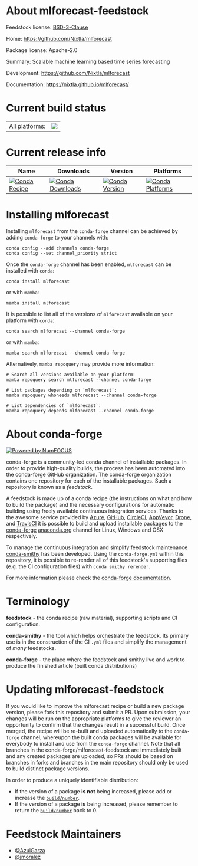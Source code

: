 About mlforecast-feedstock
==========================

Feedstock license: [BSD-3-Clause](https://github.com/conda-forge/mlforecast-feedstock/blob/main/LICENSE.txt)

Home: https://github.com/Nixtla/mlforecast

Package license: Apache-2.0

Summary: Scalable machine learning based time series forecasting

Development: https://github.com/Nixtla/mlforecast

Documentation: https://nixtla.github.io/mlforecast/

Current build status
====================


<table><tr><td>All platforms:</td>
    <td>
      <a href="https://dev.azure.com/conda-forge/feedstock-builds/_build/latest?definitionId=12678&branchName=main">
        <img src="https://dev.azure.com/conda-forge/feedstock-builds/_apis/build/status/mlforecast-feedstock?branchName=main">
      </a>
    </td>
  </tr>
</table>

Current release info
====================

| Name | Downloads | Version | Platforms |
| --- | --- | --- | --- |
| [![Conda Recipe](https://img.shields.io/badge/recipe-mlforecast-green.svg)](https://anaconda.org/conda-forge/mlforecast) | [![Conda Downloads](https://img.shields.io/conda/dn/conda-forge/mlforecast.svg)](https://anaconda.org/conda-forge/mlforecast) | [![Conda Version](https://img.shields.io/conda/vn/conda-forge/mlforecast.svg)](https://anaconda.org/conda-forge/mlforecast) | [![Conda Platforms](https://img.shields.io/conda/pn/conda-forge/mlforecast.svg)](https://anaconda.org/conda-forge/mlforecast) |

Installing mlforecast
=====================

Installing `mlforecast` from the `conda-forge` channel can be achieved by adding `conda-forge` to your channels with:

```
conda config --add channels conda-forge
conda config --set channel_priority strict
```

Once the `conda-forge` channel has been enabled, `mlforecast` can be installed with `conda`:

```
conda install mlforecast
```

or with `mamba`:

```
mamba install mlforecast
```

It is possible to list all of the versions of `mlforecast` available on your platform with `conda`:

```
conda search mlforecast --channel conda-forge
```

or with `mamba`:

```
mamba search mlforecast --channel conda-forge
```

Alternatively, `mamba repoquery` may provide more information:

```
# Search all versions available on your platform:
mamba repoquery search mlforecast --channel conda-forge

# List packages depending on `mlforecast`:
mamba repoquery whoneeds mlforecast --channel conda-forge

# List dependencies of `mlforecast`:
mamba repoquery depends mlforecast --channel conda-forge
```


About conda-forge
=================

[![Powered by
NumFOCUS](https://img.shields.io/badge/powered%20by-NumFOCUS-orange.svg?style=flat&colorA=E1523D&colorB=007D8A)](https://numfocus.org)

conda-forge is a community-led conda channel of installable packages.
In order to provide high-quality builds, the process has been automated into the
conda-forge GitHub organization. The conda-forge organization contains one repository
for each of the installable packages. Such a repository is known as a *feedstock*.

A feedstock is made up of a conda recipe (the instructions on what and how to build
the package) and the necessary configurations for automatic building using freely
available continuous integration services. Thanks to the awesome service provided by
[Azure](https://azure.microsoft.com/en-us/services/devops/), [GitHub](https://github.com/),
[CircleCI](https://circleci.com/), [AppVeyor](https://www.appveyor.com/),
[Drone](https://cloud.drone.io/welcome), and [TravisCI](https://travis-ci.com/)
it is possible to build and upload installable packages to the
[conda-forge](https://anaconda.org/conda-forge) [anaconda.org](https://anaconda.org/)
channel for Linux, Windows and OSX respectively.

To manage the continuous integration and simplify feedstock maintenance
[conda-smithy](https://github.com/conda-forge/conda-smithy) has been developed.
Using the ``conda-forge.yml`` within this repository, it is possible to re-render all of
this feedstock's supporting files (e.g. the CI configuration files) with ``conda smithy rerender``.

For more information please check the [conda-forge documentation](https://conda-forge.org/docs/).

Terminology
===========

**feedstock** - the conda recipe (raw material), supporting scripts and CI configuration.

**conda-smithy** - the tool which helps orchestrate the feedstock.
                   Its primary use is in the construction of the CI ``.yml`` files
                   and simplify the management of *many* feedstocks.

**conda-forge** - the place where the feedstock and smithy live and work to
                  produce the finished article (built conda distributions)


Updating mlforecast-feedstock
=============================

If you would like to improve the mlforecast recipe or build a new
package version, please fork this repository and submit a PR. Upon submission,
your changes will be run on the appropriate platforms to give the reviewer an
opportunity to confirm that the changes result in a successful build. Once
merged, the recipe will be re-built and uploaded automatically to the
`conda-forge` channel, whereupon the built conda packages will be available for
everybody to install and use from the `conda-forge` channel.
Note that all branches in the conda-forge/mlforecast-feedstock are
immediately built and any created packages are uploaded, so PRs should be based
on branches in forks and branches in the main repository should only be used to
build distinct package versions.

In order to produce a uniquely identifiable distribution:
 * If the version of a package **is not** being increased, please add or increase
   the [``build/number``](https://docs.conda.io/projects/conda-build/en/latest/resources/define-metadata.html#build-number-and-string).
 * If the version of a package **is** being increased, please remember to return
   the [``build/number``](https://docs.conda.io/projects/conda-build/en/latest/resources/define-metadata.html#build-number-and-string)
   back to 0.

Feedstock Maintainers
=====================

* [@AzulGarza](https://github.com/AzulGarza/)
* [@jmoralez](https://github.com/jmoralez/)

